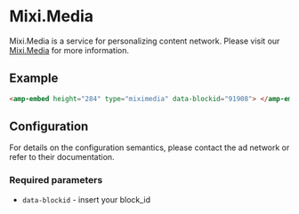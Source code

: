 <!---
Copyright 2018 The AMP HTML Authors. All Rights Reserved.

Licensed under the Apache License, Version 2.0 (the "License");
you may not use this file except in compliance with the License.
You may obtain a copy of the License at

      http://www.apache.org/licenses/LICENSE-2.0

Unless required by applicable law or agreed to in writing, software
distributed under the License is distributed on an "AS-IS" BASIS,
WITHOUT WARRANTIES OR CONDITIONS OF ANY KIND, either express or implied.
See the License for the specific language governing permissions and
limitations under the License.
-->

# Mixi.Media

Mixi.Media is a service for personalizing content network. Please visit our
[Mixi.Media](https://Mixi.Media/dashboard) for more information.

## Example

```html
<amp-embed height="284" type="miximedia" data-blockid="91908"> </amp-embed>
```

## Configuration

For details on the configuration semantics, please contact the ad network or
refer to their documentation.

### Required parameters

- `data-blockid` - insert your block_id
